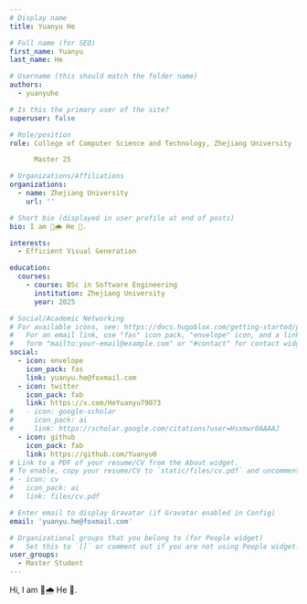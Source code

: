 ```yaml
---
# Display name
title: Yuanyu He

# Full name (for SEO)
first_name: Yuanyu
last_name: He

# Username (this should match the folder name)
authors:
  - yuanyuhe

# Is this the primary user of the site?
superuser: false

# Role/position
role: College of Computer Science and Technology, Zhejiang University

      Master 25

# Organizations/Affiliations
organizations:
  - name: Zhejiang University
    url: ''

# Short bio (displayed in user profile at end of posts)
bio: I am 🦍🌧️ He 👋.

interests:
  - Efficient Visual Generation

education:
  courses:
    - course: BSc in Software Engineering
      institution: Zhejiang University
      year: 2025

# Social/Academic Networking
# For available icons, see: https://docs.hugoblox.com/getting-started/page-builder/#icons
#   For an email link, use "fas" icon pack, "envelope" icon, and a link in the
#   form "mailto:your-email@example.com" or "#contact" for contact widget.
social:
  - icon: envelope
    icon_pack: fas
    link: yuanyu.he@foxmail.com
  - icon: twitter
    icon_pack: fab
    link: https://x.com/HeYuanyu79073
#   - icon: google-scholar
#     icon_pack: ai
#     link: https://scholar.google.com/citations?user=Hsxmwr0AAAAJ
  - icon: github
    icon_pack: fab
    link: https://github.com/Yuanyu0
# Link to a PDF of your resume/CV from the About widget.
# To enable, copy your resume/CV to `static/files/cv.pdf` and uncomment the lines below.
# - icon: cv
#   icon_pack: ai
#   link: files/cv.pdf

# Enter email to display Gravatar (if Gravatar enabled in Config)
email: 'yuanyu.he@foxmail.com'

# Organizational groups that you belong to (for People widget)
#   Set this to `[]` or comment out if you are not using People widget.
user_groups:
  - Master Student
---
```

Hi, I am 🦍🌧️ He 👋.
